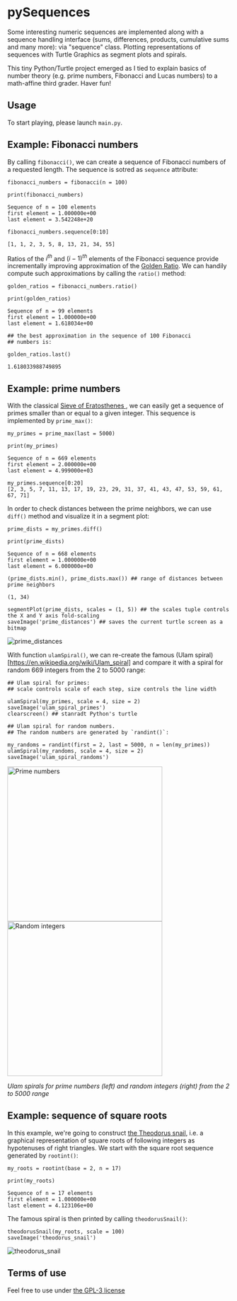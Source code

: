# pySequences
Some interesting numeric sequences are implemented along with a sequence handling interface (sums, differences, products, cumulative sums and many more): via "sequence" class.  Plotting representations of sequences with Turtle Graphics as segment plots and spirals.

This tiny Python/Turtle project emerged as I tied to explain basics of number theory (e.g. prime numbers, Fibonacci and Lucas numbers) to a math-affine third grader. Haver fun!

## Usage

To start playing, please launch `main.py`.

## Example: Fibonacci numbers

By calling `fibonacci()`, we can create a sequence of Fibonacci numbers of a requested length. The sequence is sotred as `sequence` attribute:

```
fibonacci_numbers = fibonacci(n = 100)

print(fibonacci_numbers)

Sequence of n = 100 elements
first element = 1.000000e+00
last element = 3.542248e+20

fibonacci_numbers.sequence[0:10]

[1, 1, 2, 3, 5, 8, 13, 21, 34, 55]

```
Ratios of the $i^{th}$ and $(i - 1)^{th}$ elements of the Fibonacci sequence provide incrementally improving approximation of the [Golden Ratio](https://en.wikipedia.org/wiki/Golden_ratio). We can handily compute such approximations by calling the `ratio()` method: 

```
golden_ratios = fibonacci_numbers.ratio()

print(golden_ratios)

Sequence of n = 99 elements
first element = 1.000000e+00
last element = 1.618034e+00

## the best approximation in the sequence of 100 Fibonacci
## numbers is:

golden_ratios.last()

1.618033988749895

```

## Example: prime numbers

With the classical [Sieve of Eratosthenes  ](https://en.wikipedia.org/wiki/Sieve_of_Eratosthenes), we can easily get a sequence of primes smaller than or equal to a given integer. This sequence is implemented by `prime_max()`: 

```
my_primes = prime_max(last = 5000)

print(my_primes)

Sequence of n = 669 elements
first element = 2.000000e+00
last element = 4.999000e+03

my_primes.sequence[0:20]
[2, 3, 5, 7, 11, 13, 17, 19, 23, 29, 31, 37, 41, 43, 47, 53, 59, 61, 67, 71]
```
In order to check distances between the prime neighbors, we can use `diff()` method and visualize it in a segment plot: 

```
prime_dists = my_primes.diff()

print(prime_dists)

Sequence of n = 668 elements
first element = 1.000000e+00
last element = 6.000000e+00

(prime_dists.min(), prime_dists.max()) ## range of distances between prime neighbors

(1, 34)

segmentPlot(prime_dists, scales = (1, 5)) ## the scales tuple controls the X and Y axis fold-scaling
saveImage('prime_distances') ## saves the current turtle screen as a bitmap

```
![prime_distances](https://github.com/user-attachments/assets/fd923562-c198-427c-9fc1-f4b7b96a8acb)

With function `ulamSpiral()`, we can re-create the famous (Ulam spiral)[https://en.wikipedia.org/wiki/Ulam_spiral] and compare it with a spiral for random 669 integers from the 2 to 5000 range:

```
## Ulam spiral for primes:
## scale controls scale of each step, size controls the line width

ulamSpiral(my_primes, scale = 4, size = 2)
saveImage('ulam_spiral_primes')
clearscreen() ## stanradt Python's turtle

## Ulam spiral for random numbers.
## The random numbers are generated by `randint()`:

my_randoms = randint(first = 2, last = 5000, n = len(my_primes))
ulamSpiral(my_randoms, scale = 4, size = 2)
saveImage('ulam_spiral_randoms')

```
<p float="center">
  <img src="https://github.com/user-attachments/assets/00dbd891-6a8a-46e3-8f69-7f799874cdf6" width="350" alt="Prime numbers"/>
  <img src="https://github.com/user-attachments/assets/0536060d-a70e-4236-8129-71964fc8a26a" width="350" alt="Random integers"/> 
</p>
<p float="center">
  <em>Ulam spirals for prime numbers (left) and random integers (right) from the 2 to 5000 range</em>
</p>

## Example: sequence of square roots

In this example, we're going to construct [the Theodorus snail](https://en.wikipedia.org/wiki/Spiral_of_Theodorus), i.e. a graphical representation of square roots of following integers as hypotenuses of right triangles. We start with the square root sequence generated by `rootint()`: 

```
my_roots = rootint(base = 2, n = 17)

print(my_roots)

Sequence of n = 17 elements
first element = 1.000000e+00
last element = 4.123106e+00

```
The famous spiral is then printed by calling `theodorusSnail()`: 

```
theodorusSnail(my_roots, scale = 100)
saveImage('theodorus_snail')
```
![theodorus_snail](https://github.com/user-attachments/assets/62722d91-8721-4d27-9942-839d5f73f0b6)

## Terms of use

Feel free to use under [the GPL-3 license](https://github.com/PiotrTymoszuk/pySequences/blob/main/LICENSE)
